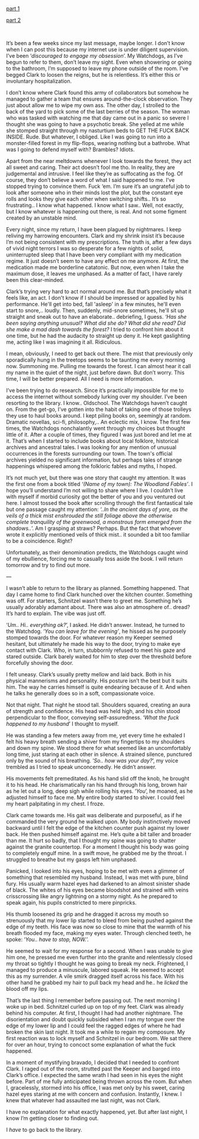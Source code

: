 [part 1](https://www.reddit.com/r/nosleep/comments/11nux9z/a_morning_walk_in_the_woods_behind_our_house/)

[part 2](https://www.reddit.com/r/nosleep/comments/16j66bd/a_morning_walk_in_the_woods_behind_our_house_pt2/)

&#x200B;

It’s been a few weeks since my last message, maybe longer. I don’t know when I can post this because my internet use is under diligent supervision. I’ve been ‘*discouraged to engage my obsession*’. My Watchdogs, as I’ve begun to refer to them, don’t leave my sight. Even when showering or going to the bathroom, I’m supposed to leave my phone outside of the room. I’ve begged Clark to loosen the reigns, but he is relentless. It’s either this or involuntary hospitalization.

   
I don’t know where Clark found this army of collaborators but somehow he managed to gather a team that ensures around-the-clock observation. They just about allow me to wipe my own ass. The other day, I strolled to the back of the yard to pick some of the last berries of the season. The woman who was tasked with watching me that day came out in a panic so severe I thought she was going to have a psychotic break. She yelled at me while she stomped straight through my nasturtium beds to GET THE FUCK BACK INSIDE. Rude. But whatever, I obliged. Like I was going to run into a monster-filled forest in my flip-flops, wearing nothing but a bathrobe. What was I going to defend myself with? Brambles? Idiots. 

   
Apart from the near meltdowns whenever I look towards the forest, they act all sweet and caring. Their act doesn’t fool me tho. In reality, they are judgemental and intrusive. I feel like they’re as suffocating as the fog. Of course, they don’t believe a word of what I said happened to me. I’ve stopped trying to convince them. Fuck ‘em. I’m sure it’s an ungrateful job to look after someone who in their minds lost the plot, but the constant eye rolls and looks they give each other when switching shifts.. It’s so frustrating.. I know what happened. I know what I saw.. Well, not exactly, but I know whatever is happening out there, is real. And not some figment created by an unstable mind. 

  
Every night, since my return, I have been plagued by nightmares. I keep reliving my harrowing encounters. Clark and my shrink insist it’s because I’m not being consistent with my prescriptions. The truth is, after a few days of vivid night terrors I was so desperate for a few nights of solid, uninterrupted sleep that I have been very compliant with my medication regime. It just doesn’t seem to have any effect on me anymore. At first, the medication made me borderline catatonic. But now, even when I take the maximum dose, it leaves me unphased. As a matter of fact, I have rarely been this clear-minded. 

  
Clark’s trying very hard to act normal around me. But that’s precisely what it feels like, an act. I don't know if I should be impressed or appalled by his performance. He'll get into bed, fall 'asleep' in a few minutes, he'll even start to snore,.. loudly. Then, suddenly, mid-snore sometimes, he'll sit up straight and sneak out to have an elaborate.. debriefing, I guess. *‘Has she been saying anything unusual? What did she do? What did she read? Did she make a mad dash towards the forest?* I tried to confront him about it one time, but he had the audacity to straight up deny it. He kept gaslighting me, acting like I was imagining it all. Ridiculous.   
   
I mean, obviously, I need to get back out there. The mist that previously only sporadically hung in the treetops seems to be taunting me every morning now. Summoning me. Pulling me towards the forest. I can almost hear it call my name in the quiet of the night, just before dawn. But don’t worry. This time, I will be better prepared. All I need is more information. 

  
I’ve been trying to do research. Since it’s practically impossible for me to access the internet without somebody lurking over my shoulder. I’ve been resorting to the library. I know.. Oldschool. The Watchdogs haven’t caught on. From the get-go, I’ve gotten into the habit of taking one of those trolleys they use to haul books around. I kept piling books on, seemingly at random. Dramatic novellas, sci-fi, philosophy,.. An eclectic mix, I know. The first few times, the Watchdogs nonchalantly went through my choices but thought little of it. After a couple of times, they figured I was just bored and let me at it. That’s when I started to include books about local folklore, historical archives and ancestral tales. I was looking for any mention of unusual occurrences in the forests surrounding our town. The town's official archives yielded no significant information, but perhaps tales of strange happenings whispered among the folkloric fables and myths, I hoped.

  
It’s not much yet, but there was one story that caught my attention. It was the first one from a book titled *‘(Name of my town): The Woodland Fables’*. I hope you’ll understand I’m not willing to share where I live. I couldn’t live with myself if morbid curiosity got the better of you and you ventured out here. I almost tossed the book after scrolling through the first fantastical tale but one passage caught my attention: *‘..In the ancient days of yore, as the veils of a thick mist enshrouded the still foliage above the otherwise complete tranquility of the greenwood, a monstrous form emerged from the shadows..*’. Am I grasping at straws? Perhaps. But the fact that whoever wrote it explicitly mentioned veils of thick mist.. it sounded a bit too familiar to be a coincidence. Right?

  
Unfortunately, as their denomination predicts, the Watchdogs caught wind of my ebullience, forcing me to casually toss aside the book. I will return tomorrow and try to find out more. 

   
—

  
I wasn’t able to return to the library as planned. Something happened. That day I came home to find Clark hunched over the kitchen counter. Something was off. For starters, Schnitzel wasn’t there to greet me. Something he’s usually adorably adamant about. There was also an atmosphere of.. dread? It’s hard to explain. The vibe was just off.

   
‘*Um.. Hi.. everything ok?*’, I asked. He didn’t answer. Instead, he turned to the Watchdog. ‘*You can leave for the evening’*, he hissed as he purposely stomped towards the door. For whatever reason my Keeper seemed hesitant, but ultimately he made his way to the door, trying to make eye contact with Clark. Who, in turn,  stubbornly refused to meet his gaze and stared outside. Clark barely waited for him to step over the threshold before forcefully shoving the door. 

  
I felt uneasy. Clark’s usually pretty mellow and laid back. Both in his physical mannerisms and personality. His posture isn’t the best but it suits him. The way he carries himself is quite endearing because of it. And when he talks he generally does so in a soft, compassionate voice. 

  
Not that night. That night he stood tall. Shoulders squared, creating an aura of strength and confidence. His head was held high, and his chin stood perpendicular to the floor, conveying self-assuredness. ‘*What the fuck happened to my husband*’ I thought to myself. 

  
He was standing a few meters away from me, yet every time he exhaled I felt his heavy breath sending a shiver from my fingertips to my shoulders and down my spine. We stood there for what seemed like an uncomfortably long time, just staring at each other in silence. A strained silence, punctured only by the sound of his breathing. ‘*So.. how was your day?*’, my voice trembled as I tried to speak unconcernedly. He didn’t answer. 

   
His movements felt premeditated. As his hand slid off the knob, he brought it to his head. He charismatically ran his hand through his long, brown hair as he let out a long, deep sigh while rolling his eyes. ‘*You*’, he moaned, as he adjusted himself to face me. My entire body started to shiver. I could feel my heart palpitating in my chest. I froze.

  
Clark came towards me. His gait was deliberate and purposeful, as if he commanded the very ground he walked upon. My body instinctively moved backward until I felt the edge of the kitchen counter push against my lower back. He then pushed himself against me. He’s quite a bit taller and broader than me. It hurt so badly, that I thought my spine was going to shatter against the granite countertop. For a moment I thought his body was going to completely engulf mine. In a swift move, he grabbed me by the throat. I struggled to breathe but my gasps left him unphased.   
  
  
Panicked, I looked into his eyes, hoping to be met with even a glimmer of something that resembled my husband. Instead, I was met with pure, blind fury. His usually warm hazel eyes had darkened to an almost sinister shade of black. The whites of his eyes became bloodshot and strained with veins crisscrossing like angry lightning on a stormy night. As he prepared to speak again, his pupils constricted to mere pinpricks. 

His thumb loosened its grip and he dragged it across my mouth so strenuously that my lower lip started to bleed from being pushed against the edge of my teeth. His face was now so close to mine that the warmth of his breath flooded my face, making my eyes water. Through clenched teeth, he spoke: ‘*You.. have to stop, NOW.*’.

  
He seemed to wait for my response for a second. When I was unable to give him one, he pressed me even further into the granite and relentlessly closed my throat so tightly I thought he was going to break my neck. Frightened, I managed to produce a minuscule, labored squeak. He seemed to accept this as my surrender. A vile smirk dragged itself across his face. With his other hand he grabbed my hair to pull back my head and he.. he *licked* the blood off my lips.

  
That’s the last thing I remember before passing out. The next morning I woke up in bed. Schnitzel curled up on top of my feet. Clark was already behind his computer. At first, I thought I had had another nightmare. The disorientation and doubt quickly subsided when I ran my tongue over the edge of my lower lip and I could feel the ragged edges of where he had broken the skin last night. It took me a while to regain my composure. My first reaction was to lock myself and Schnitzel in our bedroom. We sat there for over an hour, trying to concoct some explanation of what the fuck happened. 

  
In a moment of mystifying bravado, I decided that I needed to confront Clark. I raged out of the room, strutted past the Keeper and barged into Clark’s office. I expected the same wrath I had seen in his eyes the night before. Part of me fully anticipated being thrown across the room. But when I, gracelessly, stormed into his office, I was met only by his sweet, caring hazel eyes staring at me with concern and confusion. Instantly, I knew. I knew that whatever had assaulted me last night, was not Clark.

  
I have no explanation for what exactly happened, yet. But after last night, I know I’m getting closer to finding out.   
  
  
I *have* to go back to the library.